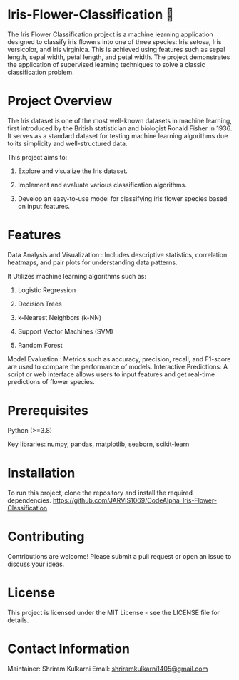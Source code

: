 # Iris-Flower-Classification 🌸
The Iris Flower Classification project is a machine learning application designed to classify iris flowers into one of three species: Iris setosa, Iris versicolor, and Iris virginica. This is achieved using features such as sepal length, sepal width, petal length, and petal width. The project demonstrates the application of supervised learning techniques to solve a classic classification problem.

# Project Overview
The Iris dataset is one of the most well-known datasets in machine learning, first introduced by the British statistician and biologist Ronald Fisher in 1936. It serves as a standard dataset for testing machine learning algorithms due to its simplicity and well-structured data.

This project aims to:

1. Explore and visualize the Iris dataset.

2. Implement and evaluate various classification algorithms.

3. Develop an easy-to-use model for classifying iris flower species based on input features.

# Features
Data Analysis and Visualization : Includes descriptive statistics, correlation heatmaps, and pair plots for understanding data patterns.

It Utilizes machine learning algorithms such as:

1. Logistic Regression

2. Decision Trees

3. k-Nearest Neighbors (k-NN)

4. Support Vector Machines (SVM)

5. Random Forest

Model Evaluation : Metrics such as accuracy, precision, recall, and F1-score are used to compare the performance of models.
Interactive Predictions: A script or web interface allows users to input features and get real-time predictions of flower species.

# Prerequisites
Python (>=3.8)

Key libraries: numpy, pandas, matplotlib, seaborn, scikit-learn

# Installation
To run this project, clone the repository and install the required dependencies.
https://github.com/JARVIS1069/CodeAlpha_Iris-Flower-Classification

# Contributing
Contributions are welcome! Please submit a pull request or open an issue to discuss your ideas.

# License
This project is licensed under the MIT License - see the LICENSE file for details.

# Contact Information
Maintainer: Shriram Kulkarni Email: shriramkulkarni1405@gmail.com
